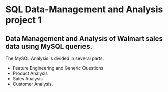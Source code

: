 # SQL Data-Management and Analysis project 1
## Data Management and Analysis of Walmart sales data using MySQL queries.
The MySQL Analysis is divided in several parts: 
- Feature Engineering and Generic Questions
- Product Analysis
- Sales Analysis
- Customer Analysis.
